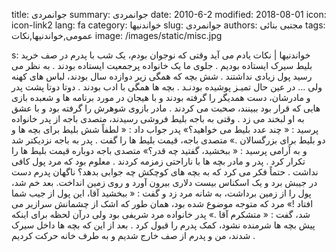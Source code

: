 title: جوانمردی
summary: جوانمردی
date: 2010-6-2
modified: 2018-08-01
icon:  icon-link2
lang: fa
category: خواندنیها
slug: جوانمردی
authors: مجتبی بنائی
tags: عمومی,خواندنیها,نکات
image: /images/static/misc.jpg

s: خواندنیها | نکات    یادم  می  آید  وقتی  که  نوجوان  بودم،  یک  شب  با  پدرم  در  صف  خرید  بلیط  سیرک  ایستاده  بودیم . جلوی  ما  یک  خانواده  پرجمعیت  ایستاده  بودند . به  نظر  می  رسید  پول  زیادی  نداشتند .  شش بچه  که  همگی  زیر  دوازده  سال  بودند،  لباس  های  کهنه  ولی ...  در عین  حال  تمیـز  پوشیده  بودنـد . بچه  ها  همگی  با  ادب  بودند . دوتا دوتا پشت  پدر  و  مادرشان،  دست  همدیگر  را  گرفته  بودند  و  با  هیجان  در  مورد برنامه ها و شعبده بازی  هایی  که  قرار  بود  ببینند،  صحبت  می  کردند . مادر  بازوی  شوهرش  را  گرفته  بود  و  با  عشق  به  او  لبخند  می  زد .  وقتی  به  باجه  بلیط  فروشی  رسیدند،  متصدی  باجه  از  پدر  خانواده  پرسید : « چند  عدد  بلیط  می  خواهید؟» پدر  جواب  داد : « لطفاً شش بلیط  برای  بچه  ها  و  دو  بلیط  برای  بزرگسالان .»  متصدی  باجه،  قیمت  بلیط  ها  را  گفت . پدر  به  باجه  نزدیکتر  شد  و  به آرامی  پرسید : « ببخشید،  گفتید  چه  قدر؟» متصدی  باجه  دوباره  قیمت  بلیط  ها  را تکرار  کرد .  پدر  و  مادر  بچه  ها  با  ناراحتی  زمزمه  کردند . معلوم  بود  که  مرد پول  کافی  نداشت . حتماً  فکر  می  کرد  که  به  بچه  های  کوچکش  چه  جوابی  بدهد؟  ناگهان  پدرم  دست  در  جیبش  برد  و  یک  اسکناس  بیست  دلاری  بیرون  آورد  و  روی  زمین  انداخت. بعد خم شد، پول  را  از  زمین  برداشت،  به  شانه  مرد  زد  و  گفت : « ببخشید  آقا، این  پول  از  جیب  شما  افتاد !»  مرد که  متوجه  موضوع  شده  بود،  همان  طور  که  اشک  از  چشمانش  سرازیر  می  شد،  گفت : « متشکرم  آقا .»  پدر  خانواده  مرد  شریفی  بود  ولی  درآن  لحظه  برای  اینکه  پیش  بچه  ها  شرمنده  نشود،  کمک  پدرم  را  قبول کرد .  بعد از این  که  بچه  ها  داخل  سیرک  شدند،  من  و  پدرم  از  صف  خارج  شدیم  و  به  طرف  خانه  حرکت  کردیم .